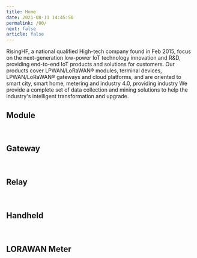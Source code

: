 ```yaml
---
title: Home
date: 2021-08-11 14:45:50
permalink: /00/
next: false
article: false
---
```

RisingHF, a national qualified High-tech company found in Feb 2015, focus on the next-generation low-power IoT technology innovation and R&D, providing end-to-end IoT products and solutions for customers. Our products cover LPWAN/LoRaWAN® modules, terminal devices, LPWAN/LoRaWAN® gateways and cloud platforms, and are oriented to smart city, smart home, metering and industry 4.0, providing industry We provide a complete set of data collection and mining solutions to help the industry's intelligent transformation and upgrade.
## Module
<br />
<products :tags="['module']" />

## Gateway
<br />
<products :tags="['gateway']" />

## Relay
<br />
<products :tags="['relay']" />

## Handheld
<br />
<products :tags="['handheld']" />

## LORAWAN Meter
<br />
<products :tags="['smartMeter']" />
